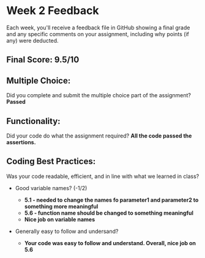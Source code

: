# Week 2 Feedback
Each week, you'll receive a feedback file in GitHub showing a final grade and any specific comments on your assignment, including why points (if any) were deducted.

## Final Score: 9.5/10

## Multiple Choice:
Did you complete and submit the multiple choice part of the assignment?
**Passed**

## Functionality:
Did your code do what the assignment required?
**All the code passed the assertions.**

## Coding Best Practices:
Was your code readable, efficient, and in line with what we learned in class?
  
* Good variable names? (-1/2)
  * **5.1 - needed to change the names fo parameter1 and parameter2 to something more meaningful**
  * **5.6 - function name should be changed to something meaningful**
  * **Nice job on variable names**

* Generally easy to follow and undersand?
  * **Your code was easy to follow and understand. Overall, nice job on 5.6**

